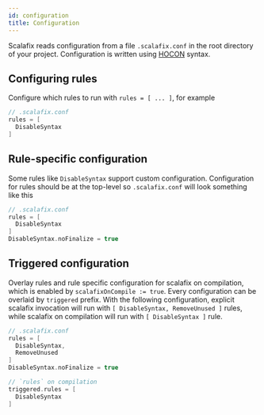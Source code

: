 ```yaml
---
id: configuration
title: Configuration
---
```


Scalafix reads configuration from a file `.scalafix.conf` in the root directory
of your project. Configuration is written using
[HOCON](https://github.com/lightbend/config) syntax.

## Configuring rules

Configure which rules to run with `rules = [ ... ]`, for example

```scala
// .scalafix.conf
rules = [
  DisableSyntax
]
```

## Rule-specific configuration

Some rules like `DisableSyntax` support custom configuration. Configuration for
rules should be at the top-level so `.scalafix.conf` will look something like
this

```scala
// .scalafix.conf
rules = [
  DisableSyntax
]
DisableSyntax.noFinalize = true
```

## Triggered configuration

Overlay rules and rule specific configuration for scalafix on compilation, which is enabled by `scalafixOnCompile := true`.
Every configuration can be overlaid by `triggered` prefix. With the following configuration, explicit scalafix invocation will run with `[ DisableSyntax, RemoveUnused ]` rules, while scalafix on compilation will run with `[ DisableSyntax ]` rule.

```scala
// .scalafix.conf
rules = [
  DisableSyntax,
  RemoveUnused
]
DisableSyntax.noFinalize = true

// `rules` on compilation
triggered.rules = [
  DisableSyntax
]
```